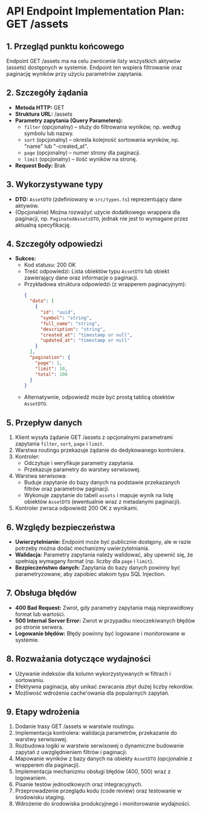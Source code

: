 # API Endpoint Implementation Plan: GET /assets

## 1. Przegląd punktu końcowego
Endpoint GET /assets ma na celu zwrócenie listy wszystkich aktywów (assets) dostępnych w systemie. Endpoint ten wspiera filtrowanie oraz paginację wyników przy użyciu parametrów zapytania.

## 2. Szczegóły żądania
- **Metoda HTTP:** GET
- **Struktura URL:** /assets
- **Parametry zapytania (Query Parameters):**
  - `filter` (opcjonalny) – służy do filtrowania wyników, np. według symbolu lub nazwy.
  - `sort` (opcjonalny) – określa kolejność sortowania wyników, np. "name" lub "-created_at".
  - `page` (opcjonalny) – numer strony dla paginacji.
  - `limit` (opcjonalny) – ilość wyników na stronę.
- **Request Body:** Brak

## 3. Wykorzystywane typy
- **DTO:** `AssetDTO` (zdefiniowany w `src/types.ts`) reprezentujący dane aktywów.
- (Opcjonalnie) Można rozważyć użycie dodatkowego wrappera dla paginacji, np. `PaginatedAssetsDTO`, jednak nie jest to wymagane przez aktualną specyfikację.

## 4. Szczegóły odpowiedzi
- **Sukces:**
  - Kod statusu: 200 OK
  - Treść odpowiedzi: Lista obiektów typu `AssetDTO` lub obiekt zawierający dane oraz informacje o paginacji.
  - Przykładowa struktura odpowiedzi (z wrapperem paginacyjnym):
    ```json
    {
      "data": [
        {
          "id": "uuid",
          "symbol": "string",
          "full_name": "string",
          "description": "string",
          "created_at": "timestamp or null",
          "updated_at": "timestamp or null"
        }
      ],
      "pagination": {
        "page": 1,
        "limit": 10,
        "total": 100
      }
    }
    ```
  - Alternatywnie, odpowiedź może być prostą tablicą obiektów `AssetDTO`.

## 5. Przepływ danych
1. Klient wysyła żądanie GET /assets z opcjonalnymi parametrami zapytania `filter`, `sort`, `page` i `limit`.
2. Warstwa routingu przekazuje żądanie do dedykowanego kontrolera.
3. Kontroler:
   - Odczytuje i weryfikuje parametry zapytania.
   - Przekazuje parametry do warstwy serwisowej.
4. Warstwa serwisowa:
   - Buduje zapytanie do bazy danych na podstawie przekazanych filtrów oraz parametrów paginacji.
   - Wykonuje zapytanie do tabeli `assets` i mapuje wynik na listę obiektów `AssetDTO` (ewentualnie wraz z metadanymi paginacji).
5. Kontroler zwraca odpowiedź 200 OK z wynikami.

## 6. Względy bezpieczeństwa
- **Uwierzytelnianie:** Endpoint może być publicznie dostępny, ale w razie potrzeby można dodać mechanizmy uwierzytelniania.
- **Walidacja:** Parametry zapytania należy walidować, aby upewnić się, że spełniają wymagany format (np. liczby dla `page` i `limit`).
- **Bezpieczeństwo danych:** Zapytania do bazy danych powinny być parametryzowane, aby zapobiec atakom typu SQL Injection.

## 7. Obsługa błędów
- **400 Bad Request:** Zwrot, gdy parametry zapytania mają nieprawidłowy format lub wartości.
- **500 Internal Server Error:** Zwrot w przypadku nieoczekiwanych błędów po stronie serwera.
- **Logowanie błędów:** Błędy powinny być logowane i monitorowane w systemie.

## 8. Rozważania dotyczące wydajności
- Używanie indeksów dla kolumn wykorzystywanych w filtrach i sortowaniu.
- Efektywna paginacja, aby unikać zwracania zbyt dużej liczby rekordów.
- Możliwość wdrożenia cache'owania dla popularnych zapytań.

## 9. Etapy wdrożenia
1. Dodanie trasy GET /assets w warstwie routingu.
2. Implementacja kontrolera: walidacja parametrów, przekazanie do warstwy serwisowej.
3. Rozbudowa logiki w warstwie serwisowej o dynamiczne budowanie zapytań z uwzględnieniem filtrów i paginacji.
4. Mapowanie wyników z bazy danych na obiekty `AssetDTO` (opcjonalnie z wrapperem dla paginacji).
5. Implementacja mechanizmu obsługi błędów (400, 500) wraz z logowaniem.
6. Pisanie testów jednostkowych oraz integracyjnych.
7. Przeprowadzenie przeglądu kodu (code review) oraz testowanie w środowisku staging.
8. Wdrożenie do środowiska produkcyjnego i monitorowanie wydajności. 